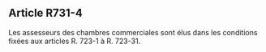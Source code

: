 Article R731-4
----
Les assesseurs des chambres commerciales sont élus dans les conditions fixées
aux articles R. 723-1 à R. 723-31.
